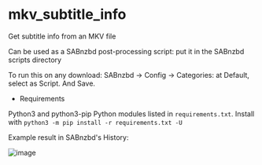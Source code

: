 # mkv_subtitle_info
Get subtitle info from an MKV file

Can be used as a SABnzbd post-processing script: put it in the SABnzbd scripts directory


To run this on any download: SABnzbd -> Config -> Categories: at Default, select as Script. And Save.

- Requirements

Python3 and python3-pip
Python modules listed in `requirements.txt`. Install with `python3 -m pip install -r requirements.txt -U`

Example result in SABnzbd's History:

![image](https://github.com/sanderjo/mkv_subtitle_info/assets/1273502/2a80b96f-e5a2-41a0-bc49-cdeef3488f2f)

